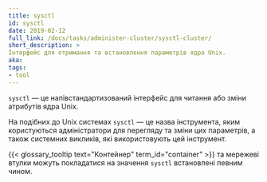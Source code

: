 ```yaml
---
title: sysctl
id: sysctl
date: 2019-02-12
full_link: /docs/tasks/administer-cluster/sysctl-cluster/
short_description: >
Інтерфейс для отримання та встановлення параметрів ядра Unix.
aka:
tags:
- tool
---
```

 `sysctl` — це напівстандартизований інтерфейс для читання або зміни атрибутів ядра Unix.

<!--more-->

На подібних до Unix системах `sysctl` — це назва інструмента, яким користуються адміністратори для перегляду та зміни цих параметрів, а також системних викликів, які використовують цей інструмент.

{{< glossary_tooltip text="Контейнер" term_id="container" >}} та мережеві втулки можуть покладатися на значення `sysctl` встановлені певним чином.
